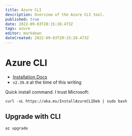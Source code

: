 ```yaml
---
title: Azure CLI 
description: Overview of the Azure CLI tool.
published: true
date: 2022-09-03T20:15:28.473Z
tags: azure
editor: markdown
dateCreated: 2022-09-03T20:15:28.473Z
---
```


# Azure CLI 

- [Installation Docs](https://docs.microsoft.com/en-us/cli/azure/install-azure-cli)
- `v2.39.0` at the time of this writing

Quick install command. I trust Microsoft: 

```
curl -sL https://aka.ms/InstallAzureCLIDeb | sudo bash
```

## Upgrade with CLI 

```
az upgrade
```